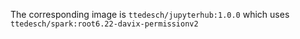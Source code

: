 The corresponding image is ```ttedesch/jupyterhub:1.0.0``` which uses ```ttedesch/spark:root6.22-davix-permissionv2```
